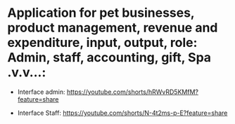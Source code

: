 # Application for pet businesses, product management, revenue and expenditure, input, output, role: Admin, staff, accounting,  gift, Spa .v.v...:

- Interface admin:
https://youtube.com/shorts/hRWvRD5KMfM?feature=share

- Interface Staff:
https://youtube.com/shorts/N-4t2ms-p-E?feature=share
